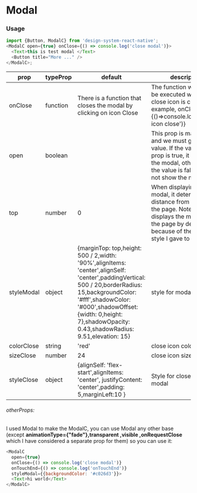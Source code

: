 # Modal

### Usage

```js
import {Button, ModalC} from 'design-system-react-native';
<ModalC open={true} onClose={() => console.log('close modal')}>
  <Text>this is test modal </Text>
  <Button title="More ..." />
</ModalC>;
```

| prop       | typeProp | default                                                                                                                                                                                                                                                               | description                                                                                                                                                                              |
| ---------- | -------- | --------------------------------------------------------------------------------------------------------------------------------------------------------------------------------------------------------------------------------------------------------------------- | ---------------------------------------------------------------------------------------------------------------------------------------------------------------------------------------- |
| onClose    | function | There is a function that closes the modal by clicking on icon Close                                                                                                                                                                                                   | The function we want to be executed when the close icon is clicked ,for example, onClose={()=>console.log('onpress icon close')}                                                         |
| open       | boolean  |                                                                                                                                                                                                                                                                       | This prop is mandatory and we must give it a value. If the value of this prop is true, it will show the modal, otherwise, if the value is false, it will not show the modal.             |
| top        | number   | 0                                                                                                                                                                                                                                                                     | When displaying the modal, it determines its distance from the top of the page. Note that it displays the middle of the page by default because of the default style I gave to my modal. |
| styleModal | object   | {marginTop: top,height: 500 / 2,width: '90%',alignItems: 'center',alignSelf: 'center',paddingVertical: 500 / 20,borderRadius: 15,backgroundColor: '#fff',shadowColor: '#000',shadowOffset: {width: 0,height: 7},shadowOpacity: 0.43,shadowRadius: 9.51,elevation: 15} | style for modal                                                                                                                                                                          |
| colorClose | string   | 'red'                                                                                                                                                                                                                                                                 | close icon color in modal                                                                                                                                                                |
| sizeClose  | number   | 24                                                                                                                                                                                                                                                                    | close icon size in modal                                                                                                                                                                 |
| styleClose | object   | {alignSelf: 'flex-start',alignItems: 'center', justifyContent: 'center',padding: 5,marginLeft:10 }                                                                                                                                                                    | Style for close icon in modal                                                                                                                                                            |

###### otherProps:

I used Modal to make the ModalC, you can use Modal any other base (except **animationType={"fade"},transparent ,visible ,onRequestClose** which I have considered a separate prop for them) so you can use it:

```js
<ModalC
  open={true}
  onClose={() => console.log('close modal')}
  onTouchEnd={() => console.log('onTouchEnd')}
  styleModal={{backgroundColor: '#c026d3'}}>
  <Text>hi world</Text>
</ModalC>
```

